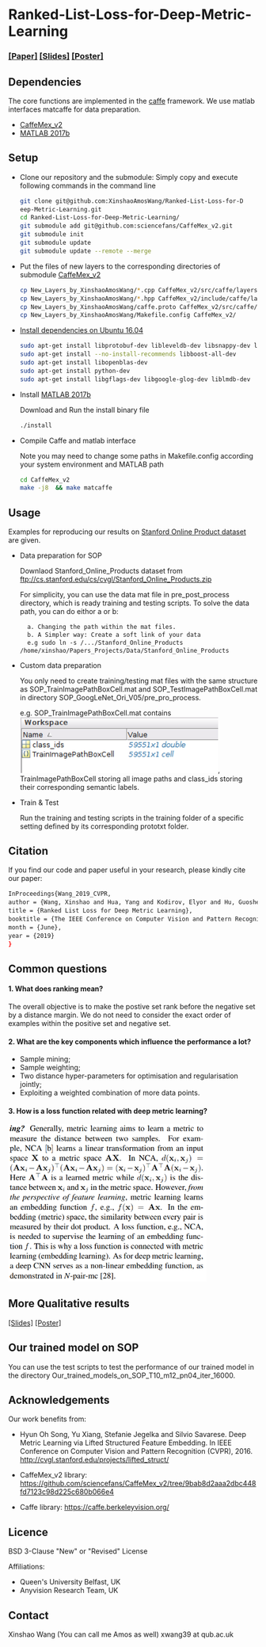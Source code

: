 
# Ranked-List-Loss-for-Deep-Metric-Learning

### [[Paper]](https://arxiv.org/abs/1903.03238) [[Slides]](https://drive.google.com/file/d/1nSXCe-7t_EkNwjFuXTnmzzoFr-6jFKVW/view?usp=sharing) [[Poster]](https://drive.google.com/file/d/1vSp3mDRJKdQFNUH12ehuDDyqQfjXFnWM/view?usp=sharing)


## Dependencies
The core functions are implemented in the [caffe](https://github.com/BVLC/caffe) framework. We use matlab interfaces matcaffe for data preparation.  
* [CaffeMex_v2](https://github.com/sciencefans/CaffeMex_v2/tree/9bab8d2aaa2dbc448fd7123c98d225c680b066e4)
* [MATLAB 2017b](https://uk.mathworks.com/products/new_products/release2017b.html)


## Setup

* Clone our repository and the submodule: Simply copy and execute following commands in the command line

    ```bash
    git clone git@github.com:XinshaoAmosWang/Ranked-List-Loss-for-D
    eep-Metric-Learning.git
    cd Ranked-List-Loss-for-Deep-Metric-Learning/
    git submodule add git@github.com:sciencefans/CaffeMex_v2.git
    git submodule init
    git submodule update
    git submodule update --remote --merge 
    ```

* Put the files of new layers to the corresponding directories of submodule
[CaffeMex_v2](https://github.com/sciencefans/CaffeMex_v2/tree/9bab8d2aaa2dbc448fd7123c98d225c680b066e4)
    
    
    ```bash
    cp New_Layers_by_XinshaoAmosWang/*.cpp CaffeMex_v2/src/caffe/layers/
    cp New_Layers_by_XinshaoAmosWang/*.hpp CaffeMex_v2/include/caffe/layers/
    cp New_Layers_by_XinshaoAmosWang/caffe.proto CaffeMex_v2/src/caffe/proto/
    cp New_Layers_by_XinshaoAmosWang/Makefile.config CaffeMex_v2/
    ```

* [Install dependencies on Ubuntu 16.04](http://caffe.berkeleyvision.org/install_apt.html ) 
    ```bash
    sudo apt-get install libprotobuf-dev libleveldb-dev libsnappy-dev libopencv-dev libhdf5-serial-dev protobuf-compiler
    sudo apt-get install --no-install-recommends libboost-all-dev
    sudo apt-get install libopenblas-dev
    sudo apt-get install python-dev
    sudo apt-get install libgflags-dev libgoogle-glog-dev liblmdb-dev
    ```
* Install [MATLAB 2017b](https://uk.mathworks.com/products/new_products/release2017b.html)

    Download and Run the install binary file
    ```bash
    ./install
    ```

* Compile Caffe and matlab interface
    
    Note you may need to change some paths in Makefile.config according your system environment and MATLAB path 

    ```bash
    cd CaffeMex_v2
    make -j8  && make matcaffe
    ```

## Usage

Examples for reproducing our results on [Stanford Online Product dataset](http://cvgl.stanford.edu/projects/lifted_struct/) are given. 

* Data preparation for SOP
    
    Downlaod Stanford_Online_Products dataset from ftp://cs.stanford.edu/cs/cvgl/Stanford_Online_Products.zip

    For simplicity, you can use the data mat file in pre_post_process directory, which is ready training and testing scripts. 
    To solve the data path, you can do eithor a or b:
        
        a. Changing the path within the mat files. 
        b. A Simpler way: Create a soft link of your data
        e.g sudo ln -s /.../Stanford_Online_Products /home/xinshao/Papers_Projects/Data/Stanford_Online_Products

* Custom data preparation

    You only need to create training/testing mat files with the same structure as  SOP_TrainImagePathBoxCell.mat and SOP_TestImagePathBoxCell.mat in directory SOP_GoogLeNet_Ori_V05/pre_pro_process. 

    e.g. SOP_TrainImagePathBoxCell.mat contains <img src="img2.png" width="400">, TrainImagePathBoxCell storing all image paths and class_ids storing their corresponding semantic labels. 

* Train & Test
    
    Run the training and testing scripts in the training folder of a specific setting defined by its corresponding prototxt folder. 


## Citation
If you find our code and paper useful in your research, please kindly cite our paper:

```bash
InProceedings{Wang_2019_CVPR,
author = {Wang, Xinshao and Hua, Yang and Kodirov, Elyor and Hu, Guosheng and Garnier, Romain and Robertson, Neil M.},
title = {Ranked List Loss for Deep Metric Learning},
booktitle = {The IEEE Conference on Computer Vision and Pattern Recognition (CVPR)},
month = {June},
year = {2019}
}
```

## Common questions

#### 1. What does ranking mean? 
The overall objective is to make the postive set rank before the negative set by a distance margin. We do not need to consider the exact order of examples within the positive set and negative set. 

#### 2. What are the key components which influence the performance a lot?
* Sample mining;
* Sample weighting;
* Two distance hyper-parameters for optimisation and regularisation jointly;
* Exploiting a weighted combination of more data points.  

#### 3. How is a loss function related with deep metric learning?
    
<img src="img1.png" width="400">

## More Qualitative results
[[Slides]](https://drive.google.com/file/d/1nSXCe-7t_EkNwjFuXTnmzzoFr-6jFKVW/view?usp=sharing) [[Poster]](https://drive.google.com/file/d/1vSp3mDRJKdQFNUH12ehuDDyqQfjXFnWM/view?usp=sharing)

## Our trained model on SOP

You can use the test scripts to test the performance of our trained model in the directory Our_trained_models_on_SOP_T10_m12_pn04_iter_16000. 

## Acknowledgements

Our work benefits from:

* Hyun Oh Song, Yu Xiang, Stefanie Jegelka and Silvio Savarese. Deep Metric Learning via Lifted Structured Feature Embedding. In IEEE Conference on Computer Vision and Pattern Recognition (CVPR), 2016. http://cvgl.stanford.edu/projects/lifted_struct/

* CaffeMex_v2 library: https://github.com/sciencefans/CaffeMex_v2/tree/9bab8d2aaa2dbc448fd7123c98d225c680b066e4

* Caffe library: https://caffe.berkeleyvision.org/

## Licence
BSD 3-Clause "New" or "Revised" License

Affiliations: 

* Queen's University Belfast, UK
* Anyvision Research Team, UK

## Contact
Xinshao Wang (You can call me Amos as well) xwang39 at qub.ac.uk